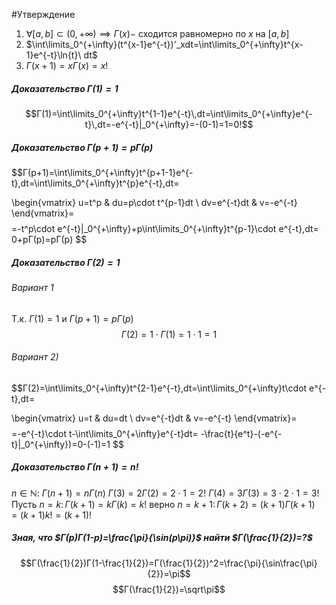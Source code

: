 #Утверждение 
1. $\forall[a,b]\subset(0,+\infty)\implies Г(x)-$ сходится равномерно по $x$ на $[a,b]$
2. $\int\limits_0^{+\infty}(t^{x-1}e^{-t})'_xdt=\int\limits_0^{+\infty}t^{x-1}e^{-t}\ln{t}\ dt$
3. $Г(x+1)=xГ(x)=x!$ 


##### Доказательство $Г(1)=1$
$$Г(1)=\int\limits_0^{+\infty}t^{1-1}e^{-t}\,dt=\int\limits_0^{+\infty}e^{-t}\,dt=-e^{-t}|_0^{+\infty}=-(0-1)=1=0!$$

##### Доказательство $Г(p+1)=pГ(p)$
$$Г(p+1)=\int\limits_0^{+\infty}t^{p+1-1}e^{-t}\,dt=\int\limits_0^{+\infty}t^{p}e^{-t}\,dt=

\begin{vmatrix}
u=t^p & du=p\cdot t^{p-1}dt \\
dv=e^{-t}dt & v=-e^{-t}
\end{vmatrix}=
$$
$$=-t^p\cdot e^{-t}|_0^{+\infty}+p\int\limits_0^{+\infty}t^{p-1}\cdot e^{-t}\,dt=
0+pГ(p)=pГ(p)
$$

##### Доказательство $Г(2)=1$
###### Вариант 1
Т.к. $Г(1)=1$ и $Г(p+1)=pГ(p)$ 
$$Г(2)=1\cdot Г(1)=1\cdot 1 = 1$$

###### Вариант 2)
$$Г(2)=\int\limits_0^{+\infty}t^{2-1}e^{-t}\,dt=\int\limits_0^{+\infty}t\cdot e^{-t}\,dt=

\begin{vmatrix}
u=t & du=dt \\
dv=e^{-t}dt & v=-e^{-t}
\end{vmatrix}=
$$
$$=-e^{-t}\cdot t-\int\limits_0^{+\infty}e^{-t}dt=
-\frac{t}{e^t}-(-e^{-t}|_0^{+\infty})=0-(-1)=1
$$

##### Доказательство $Г(n+1)=n!$
$n\in\mathbb{N}:$
$Г(n+1)=nГ(n)$
$Г(3)=2Г(2)=2\cdot1=2!$
$Г(4)=3Г(3)=3\cdot2\cdot1=3!$
Пусть $n=k:\,Г(k+1)=kГ(k)=k!$ верно
$n=k+1:\,Г(k+2)=(k+1)Г(k+1)=(k+1)k!=(k+1)!$

##### Зная, что $Г(p)Г(1-p)=\frac{\pi}{\sin(p\pi)}$ найти $Г(\frac{1}{2})=?$
$$Г(\frac{1}{2})Г(1-\frac{1}{2})=Г(\frac{1}{2})^2=\frac{\pi}{\sin\frac{\pi}{2}}=\pi$$
$$Г(\frac{1}{2})=\sqrt\pi$$